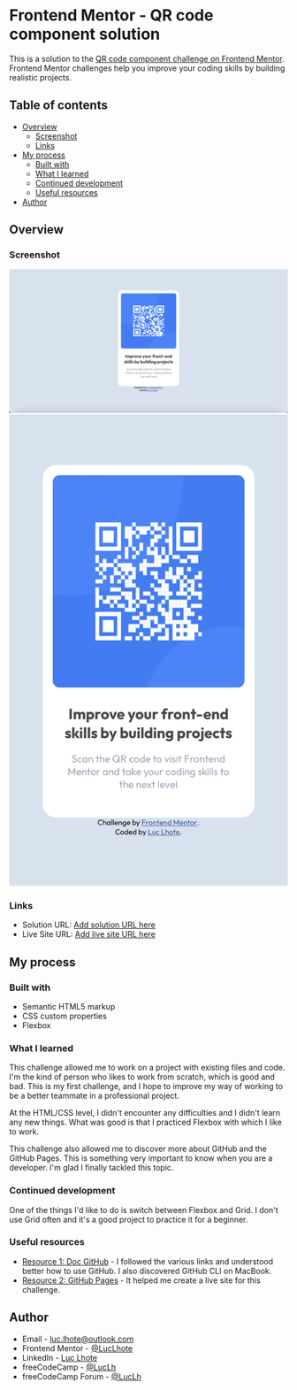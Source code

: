# Frontend Mentor - QR code component solution

This is a solution to the [QR code component challenge on Frontend Mentor](https://www.frontendmentor.io/challenges/qr-code-component-iux_sIO_H). Frontend Mentor challenges help you improve your coding skills by building realistic projects. 

## Table of contents

- [Overview](#overview)
  - [Screenshot](#screenshot)
  - [Links](#links)
- [My process](#my-process)
  - [Built with](#built-with)
  - [What I learned](#what-i-learned)
  - [Continued development](#continued-development)
  - [Useful resources](#useful-resources)
- [Author](#author)

## Overview

### Screenshot

![Desktop Solution](./design/desktop-final-result.png)
![Mobile Solution](./design/mobile-final-result.jpeg)

### Links

- Solution URL: [Add solution URL here](https://github.com/LucLhote/FrontendMentor-QR-code-component-challenge)
- Live Site URL: [Add live site URL here](https://luclhote.github.io/FrontendMentor-QR-code-component-challenge/)

## My process

### Built with

- Semantic HTML5 markup
- CSS custom properties
- Flexbox

### What I learned

This challenge allowed me to work on a project with existing files and code. I'm the kind of person who likes to work from scratch, which is good and bad. This is my first challenge, and I hope to improve my way of working to be a better teammate in a professional project.

At the HTML/CSS level, I didn't encounter any difficulties and I didn't learn any new things. What was good is that I practiced Flexbox with which I like to work.

This challenge also allowed me to discover more about GitHub and the GitHub Pages. This is something very important to know when you are a developer. I'm glad I finally tackled this topic.

### Continued development

One of the things I'd like to do is switch between Flexbox and Grid. I don't use Grid often and it's a good project to practice it for a beginner.

### Useful resources

- [Resource 1: Doc GitHub](https://docs.github.com/en/get-started/quickstart) - I followed the various links and understood better how to use GitHub. I also discovered GitHub CLI on MacBook.
- [Resource 2: GitHub Pages](https://pages.github.com/) - It helped me create a live site for this challenge.

## Author

- Email - [luc.lhote@outlook.com](luc.lhote@outlook.com)
- Frontend Mentor - [@LucLhote](https://www.frontendmentor.io/profile/LucLhote)
- LinkedIn - [Luc Lhote](https://www.linkedin.com/in/luclhote/)
- freeCodeCamp - [@LucLh](https://www.freecodecamp.org/LucLh)
- freeCodeCamp Forum - [@LucLh](https://forum.freecodecamp.org/u/luclh/summary)
